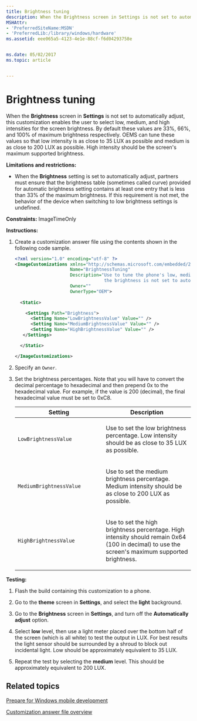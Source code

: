 ```yaml
---
title: Brightness tuning
description: When the Brightness screen in Settings is not set to automatically adjust, this customization enables the user to select low, medium, and high intensities for the screen brightness.
MSHAttr:
- 'PreferredSiteName:MSDN'
- 'PreferredLib:/library/windows/hardware'
ms.assetid: eee065a5-4123-4e1e-88cf-f6d04293758e


ms.date: 05/02/2017
ms.topic: article


---
```


# Brightness tuning


When the **Brightness** screen in **Settings** is not set to automatically adjust, this customization enables the user to select low, medium, and high intensities for the screen brightness. By default these values are 33%, 66%, and 100% of maximum brightness respectively. OEMS can tune these values so that low intensity is as close to 35 LUX as possible and medium is as close to 200 LUX as possible. High intensity should be the screen's maximum supported brightness.

**Limitations and restrictions:**

-   When the **Brightness** setting is set to automatically adjust, partners must ensure that the brightness table (sometimes called curve) provided for automatic brightness setting contains at least one entry that is less than 33% of the maximum brightness. If this requirement is not met, the behavior of the device when switching to low brightness settings is undefined.

<a href="" id="constraints---imagetimeonly"></a>**Constraints:** ImageTimeOnly  

<a href="" id="instructions-"></a>**Instructions:**  
1.  Create a customization answer file using the contents shown in the following code sample.

    ```XML
    <?xml version="1.0" encoding="utf-8" ?>  
    <ImageCustomizations xmlns="http://schemas.microsoft.com/embedded/2004/10/ImageUpdate"  
                         Name="BrightnessTuning"  
                         Description="Use to tune the phone's low, medium, and high brightness settings when 
                                      the brightness is not set to automatically adjust."  
                         Owner=""  
                         OwnerType="OEM"> 
      
      <Static>  

        <Settings Path="Brightness">  
          <Setting Name="LowBrightnessValue" Value="" /> 
          <Setting Name="MediumBrightnessValue" Value="" />
          <Setting Name="HighBrightnessValue" Value="" />
       </Settings>  

      </Static>

    </ImageCustomizations>
    ```

2.  Specify an `Owner`.

3.  Set the brightness percentages. Note that you will have to convert the decimal percentage to hexadecimal and then prepend 0x to the hexadecimal value. For example, if the value is 200 (decimal), the final hexadecimal value must be set to 0xC8.

    <table>
    <colgroup>
    <col width="50%" />
    <col width="50%" />
    </colgroup>
    <thead>
    <tr class="header">
    <th>Setting</th>
    <th>Description</th>
    </tr>
    </thead>
    <tbody>
    <tr class="odd">
    <td><p><code>LowBrightnessValue</code></p></td>
    <td><p>Use to set the low brightness percentage. Low intensity should be as close to 35 LUX as possible.</p></td>
    </tr>
    <tr class="even">
    <td><p><code>MediumBrightnessValue</code></p></td>
    <td><p>Use to set the medium brightness percentage. Medium intensity should be as close to 200 LUX as possible.</p></td>
    </tr>
    <tr class="odd">
    <td><p><code>HighBrightnessValue</code></p></td>
    <td><p>Use to set the high brightness percentage. High intensity should remain 0x64 (100 in decimal) to use the screen's maximum supported brightness.</p></td>
    </tr>
    </tbody>
    </table>

     

<a href="" id="testing-"></a>**Testing:**  
1.  Flash the build containing this customization to a phone.

2.  Go to the **theme** screen in **Settings**, and select the **light** background.

3.  Go to the **Brightness** screen in **Settings**, and turn off the **Automatically adjust** option.

4.  Select **low** level, then use a light meter placed over the bottom half of the screen (which is all white) to test the output in LUX. For best results the light sensor should be surrounded by a shroud to block out incidental light. Low should be approximately equivalent to 35 LUX.

5.  Repeat the test by selecting the **medium** level. This should be approximately equivalent to 200 LUX.

## Related topics

[Prepare for Windows mobile development](https://docs.microsoft.com/en-us/windows-hardware/manufacture/mobile/preparing-for-windows-mobile-development)

[Customization answer file overview](https://docs.microsoft.com/en-us/windows-hardware/customize/mobile/mcsf/customization-answer-file)
